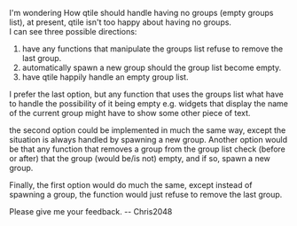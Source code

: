 I'm wondering How qtile should handle having no groups (empty groups list),
at present, qtile isn't too happy about having no groups.<br>
I can see three possible directions:<br>
1) have any functions that manipulate the groups list refuse to remove the last group.
2) automatically spawn a new group should the group list become empty.
3) have qtile happily handle an empty group list.

I prefer the last option, but any function that uses the groups list what have to handle
the possibility of it being empty e.g. widgets that display the name of the current group
might have to show some other piece of text.

the second option could be implemented in much the same way, except the situation is always
handled by spawning a new group. Another option would be that any function that removes a
group from the group list check (before or after) that the group (would be/is not) empty, and
if so, spawn a new group.

Finally, the first option would do much the same, except instead of spawning a group, the
function would just refuse to remove the last group.

Please give me your feedback.
 -- Chris2048
